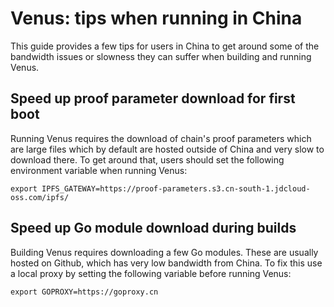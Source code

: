 # Venus: tips when running in China

This guide provides a few tips for users in China to get around some of the bandwidth issues or slowness they can suffer when building and running Venus.

## Speed up proof parameter download for first boot

Running Venus requires the download of chain's proof parameters which are large files which by default are hosted outside of China and very slow to download there. To get around that, users should set the following environment variable when running Venus:

```
export IPFS_GATEWAY=https://proof-parameters.s3.cn-south-1.jdcloud-oss.com/ipfs/
```

## Speed up Go module download during builds

Building Venus requires downloading a few Go modules. These are usually hosted on Github, which has very low bandwidth from China. To fix this use a local proxy by setting the following variable before running Venus:

```
export GOPROXY=https://goproxy.cn
```
